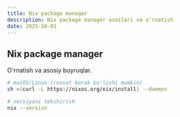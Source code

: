 ```yaml
---
title: Nix package manager
description: Nix package manager asoslari va o'rnatish
date: 2025-10-01
---
```


## Nix package manager

<div class="my-md-content">

O'rnatish va asosiy buyruqlar.

```bash
# macOS/Linux (ruxsat kerak bo'lishi mumkin)
sh <(curl -L https://nixos.org/nix/install) --daemon

# versiyani tekshirish
nix --version
```

</div>


